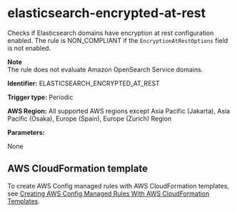 # elasticsearch\-encrypted\-at\-rest<a name="elasticsearch-encrypted-at-rest"></a>

Checks if Elasticsearch domains have encryption at rest configuration enabled\. The rule is NON\_COMPLIANT if the `EncryptionAtRestOptions` field is not enabled\.

**Note**  
The rule does not evaluate Amazon OpenSearch Service domains\.

**Identifier:** ELASTICSEARCH\_ENCRYPTED\_AT\_REST

**Trigger type:** Periodic

**AWS Region:** All supported AWS regions except Asia Pacific \(Jakarta\), Asia Pacific \(Osaka\), Europe \(Spain\), Europe \(Zurich\) Region

**Parameters:**

None  

## AWS CloudFormation template<a name="w2aac12c31c27b9d273c17"></a>

To create AWS Config managed rules with AWS CloudFormation templates, see [Creating AWS Config Managed Rules With AWS CloudFormation Templates](aws-config-managed-rules-cloudformation-templates.md)\.